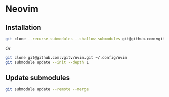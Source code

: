 # Neovim

## Installation

```bash
git clone --recurse-submodules --shallow-submodules git@github.com:vgitv/nvim.git ~/.config/nvim
```

Or

```bash
git clone git@github.com:vgitv/nvim.git ~/.config/nvim
git submodule update --init --depth 1
```


## Update submodules

```bash
git submodule update --remote --merge
```
